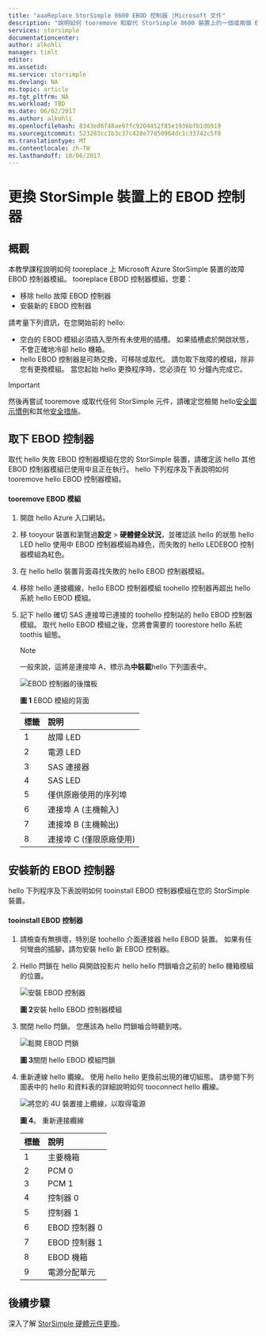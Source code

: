 ```yaml
---
title: "aaaReplace StorSimple 8600 EBOD 控制器 |Microsoft 文件"
description: "說明如何 tooremove 和取代 StorSimple 8600 裝置上的一個或兩個 EBOD 控制器。"
services: storsimple
documentationcenter: 
author: alkohli
manager: timlt
editor: 
ms.assetid: 
ms.service: storsimple
ms.devlang: NA
ms.topic: article
ms.tgt_pltfrm: NA
ms.workload: TBD
ms.date: 06/02/2017
ms.author: alkohli
ms.openlocfilehash: 8343ed6f48ae97fc9204452f85e1936bfb1d6919
ms.sourcegitcommit: 523283cc1b3c37c428e77850964dc1c33742c5f0
ms.translationtype: MT
ms.contentlocale: zh-TW
ms.lasthandoff: 10/06/2017
---
```

# <a name="replace-an-ebod-controller-on-your-storsimple-device"></a>更換 StorSimple 裝置上的 EBOD 控制器

## <a name="overview"></a>概觀
本教學課程說明如何 tooreplace 上 Microsoft Azure StorSimple 裝置的故障 EBOD 控制器模組。 tooreplace EBOD 控制器模組，您要：

* 移除 hello 故障 EBOD 控制器
* 安裝新的 EBOD 控制器

請考量下列資訊，在您開始前的 hello:

* 空白的 EBOD 模組必須插入至所有未使用的插槽。 如果插槽處於開啟狀態，不會正確地冷卻 hello 機箱。
* hello EBOD 控制器是可熱交換，可移除或取代。 請勿取下故障的模組，除非您有更換模組。 當您起始 hello 更換程序時，您必須在 10 分鐘內完成它。

> [!IMPORTANT]
> 然後再嘗試 tooremove 或取代任何 StorSimple 元件，請確定您檢閱 hello[安全圖示慣例](storsimple-safety.md#safety-icon-conventions)和其他[安全措施](storsimple-safety.md)。

## <a name="remove-an-ebod-controller"></a>取下 EBOD 控制器
取代 hello 失敗 EBOD 控制器模組在您的 StorSimple 裝置，請確定該 hello 其他 EBOD 控制器模組已使用中且正在執行。 hello 下列程序及下表說明如何 tooremove hello EBOD 控制器模組。

#### <a name="tooremove-an-ebod-module"></a>tooremove EBOD 模組
1. 開啟 hello Azure 入口網站。
2. 移 tooyour 裝置和瀏覽過**設定** > **硬體健全狀況**，並確認該 hello 的狀態 hello LED hello 使用中 EBOD 控制器模組為綠色，而失敗的 hello LEDEBOD 控制器模組為紅色。
3. 在 hello hello 裝置背面尋找失敗的 hello EBOD 控制器模組。
4. 移除 hello 連接纜線，hello EBOD 控制器模組 toohello 控制器再超出 hello 系統 hello EBOD 模組。
5. 記下 hello 確切 SAS 連接埠已連接的 toohello 控制站的 hello EBOD 控制器模組。 取代 hello EBOD 模組之後，您將會需要的 toorestore hello 系統 toothis 組態。
   
   > [!NOTE]
   > 一般來說，這將是連接埠 A，標示為**中裝載**hello 下列圖表中。
   
    ![EBOD 控制器的後擋板](./media/storsimple-ebod-controller-replacement/IC741049.png)
   
     **圖 1** EBOD 模組的背面
   
   | 標籤 | 說明 |
   |:--- |:--- |
   | 1 |故障 LED |
   | 2 |電源 LED |
   | 3 |SAS 連接器 |
   | 4 |SAS LED |
   | 5 |僅供原廠使用的序列埠 |
   | 6 |連接埠 A (主機輸入) |
   | 7 |連接埠 B (主機輸出) |
   | 8 |連接埠 C (僅限原廠使用) |

## <a name="install-a-new-ebod-controller"></a>安裝新的 EBOD 控制器
hello 下列程序及下表說明如何 tooinstall EBOD 控制器模組在您的 StorSimple 裝置。

#### <a name="tooinstall-an-ebod-controller"></a>tooinstall EBOD 控制器
1. 請檢查有無損壞，特別是 toohello 介面連接器 hello EBOD 裝置。 如果有任何彎曲的插腳，請勿安裝 hello 新 EBOD 控制器。
2. Hello 閂鎖在 hello 與開啟投影片 hello hello 閂鎖嚙合之前的 hello 機箱模組的位置。
   
    ![安裝 EBOD 控制器](./media/storsimple-ebod-controller-replacement/IC741050.png)
   
    **圖 2**安裝 hello EBOD 控制器模組
3. 關閉 hello 閂鎖。 您應該為 hello 閂鎖嚙合時聽到喀。
   
    ![鬆開 EBOD 閂鎖](./media/storsimple-ebod-controller-replacement/IC741047.png)
   
    **圖 3**關閉 hello EBOD 模組閂鎖
4. 重新連線 hello 纜線。 使用 hello hello 更換前出現的確切組態。 請參閱下列圖表中的 hello 和資料表的詳細說明如何 tooconnect hello 纜線。
   
    ![將您的 4U 裝置接上纜線，以取得電源](./media/storsimple-ebod-controller-replacement/IC770723.png)
   
    **圖 4**。 重新連接纜線
   
   | 標籤 | 說明 |
   |:--- |:--- |
   | 1 |主要機箱 |
   | 2 |PCM 0 |
   | 3 |PCM 1 |
   | 4 |控制器 0 |
   | 5 |控制器 1 |
   | 6 |EBOD 控制器 0 |
   | 7 |EBOD 控制器 1 |
   | 8 |EBOD 機箱 |
   | 9 |電源分配單元 |

## <a name="next-steps"></a>後續步驟
深入了解 [StorSimple 硬體元件更換](storsimple-8000-hardware-component-replacement.md)。

